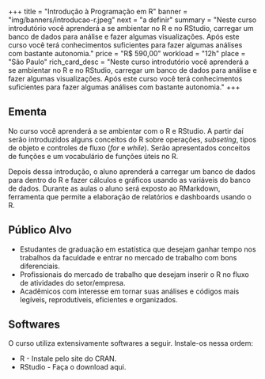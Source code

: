 +++
title = "Introdução à Programação em R"
banner = "img/banners/introducao-r.jpeg"
next = "a definir"
summary = "Neste curso introdutório você aprenderá a se ambientar no R e no RStudio, carregar um banco de dados para análise e fazer algumas visualizações. Após este curso você terá conhecimentos suficientes para fazer algumas análises com bastante autonomia."
price = "R$ 590,00"
workload = "12h"
place = "São Paulo"
rich_card_desc = "Neste curso introdutório você aprenderá a se ambientar no R e no RStudio, carregar um banco de dados para análise e fazer algumas visualizações. Após este curso você terá conhecimentos suficientes para fazer algumas análises com bastante autonomia."
+++

## Ementa

No curso você aprenderá a se ambientar com o R e RStudio. A partir daí serão 
introduzidos alguns conceitos do R sobre operações, *subseting*, tipos de objeto
e controles de fluxo (*for* e *while*). Serão apresentados conceitos de funções e 
um vocabulário de funções úteis no R.

Depois dessa introdução, o aluno aprenderá a carregar um banco de dados para dentro
do R e fazer cálculos e gráficos usando as variáveis do banco de dados. Durante as 
aulas o aluno será exposto ao RMarkdown, ferramenta que permite a elaboração de 
relatórios e dashboards usando o R.

## Público Alvo

* Estudantes de graduação em estatística que desejam ganhar tempo nos trabalhos da faculdade e entrar no mercado de trabalho com bons diferenciais.
* Profissionais do mercado de trabalho que desejam inserir o R no fluxo de atividades do setor/empresa.
* Acadêmicos com interesse em tornar suas análises e códigos mais legíveis, reprodutíveis, eficientes e organizados.

## Softwares

O curso utiliza extensivamente softwares a seguir. Instale-os nessa ordem:

* R - Instale pelo site do CRAN.
* RStudio - Faça o download aqui.
